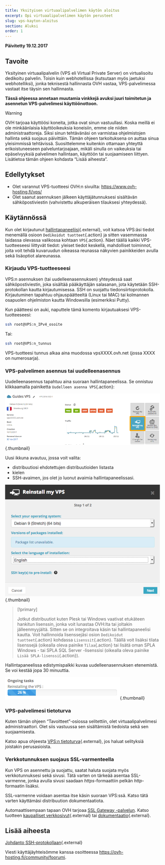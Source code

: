 ```yaml
---
title: Yksityisen virtuaalipalvelimen käytön aloitus
excerpt: Opi virtuaalipalvelimen käytön perusteet
slug: vps-kayton-aloitus
section: Aluksi
order: 1
---
```


**Päivitetty 19.12.2017**
 
## Tavoite

Yksityinen virtuaalipalvelin (VPS eli Virtual Private Server) on virtualisoitu dedikoitu palvelin. Toisin kuin webhotellissa (kutsutaan myös jaetuksi webhotelliksi), jonka teknisestä hallinnasta OVH vastaa, VPS-palvelimessa vastaat itse täysin sen hallinnasta.

**Tässä ohjeessa annetaan muutamia vinkkejä avuksi juuri toimitetun ja asennetun VPS-palvelimesi käyttöönottoon.**


> [!warning]
>
> OVH tarjoaa käyttöösi koneita, jotka ovat sinun vastuullasi. Koska meillä ei ole minkäänlaisia käyttöoikeuksia koneisiin, emme ole niiden administraattoreja. Siksi sinun tehtävänäsi on varmistaa ohjelmistojen hallinta sekä suojaus päivittäin. Tämän ohjeen tarkoituksena on auttaa sinua yleisimmissä tehtävissä. Suosittelemme kuitenkin ottamaan yhteyttä erikoistuneeseen palveluntarjoajaan, mikäli sinulla on vaikeuksia tai epäselvyyksiä palvelimen hallintaan, käyttöön tai suojaamiseen liittyen. Lisätietoa tämän ohjeen kohdasta “Lisää aiheesta”.
> 


## Edellytykset

- Olet varannut VPS-tuotteesi OVH:n sivuilta: <https://www.ovh-hosting.fi/vps/>
- Olet saanut asennuksen jälkeen käyttäjätunnuksesi sisältävän sähköpostiviestin (vahvistettu alkuperäisen tilauksesi yhteydessä).


## Käytännössä

Kun olet kirjautunut [hallintapaneeliisi](https://www.ovh.com/auth/?action=gotomanager){.external}, voit katsoa VPS:äsi tiedot menemällä osioon `Dedikoidut tuotteet`{.action} ja sitten vasemmassa laidassa olevassa valikossa kohtaan `VPS`{.action}. Näet täällä kaikki VPS-tuotteeseesi liittyvät tiedot: yleiset tiedot keskellä, mahdolliset toiminnot, joita voit tehdä kuvaruudun oikeassa reunassa näkyvien painikkeiden avulla sekä lisäoptiot alareunassa.

### Kirjaudu VPS-tuotteeseesi

VPS:n asennuksen (tai uudelleenasennuksen) yhteydessä saat sähköpostiviestin, joka sisältää pääkäyttäjän salasanan, jota käytetään SSH-protokollan kautta kirjautumisessa. SSH on suojattu tiedonsiirtoprotokolla. Kirjautuminen tapahtuu ohjauspäätteeltä (Linux tai MAC) tai kolmannen osapuolen ohjelmiston kautta Windowsilla (esimerkiksi Putty).

Kun päätteesi on auki, naputtele tämä komento kirjautuaksesi VPS-tuotteeseesi:

```sh
ssh root@VPS:n_IPv4_osoite
```

Tai:

```sh
ssh root@VPS:n_tunnus
```

VPS-tuotteesi tunnus alkaa aina muodossa vpsXXXX.ovh.net (jossa XXXX on numerosarja).


### VPS-palvelimen asennus tai uudelleenasennus

Uudelleenasennus tapahtuu aina suoraan hallintapaneelissa. Se onnistuu klikkaamalla painiketta `Uudelleen asenna VPS`{.action}:

![VPS:n uudelleenasennus](images/reinstall_manager.png){.thumbnail}

Uusi ikkuna avautuu, jossa voit valita:

- distribuutiosi ehdotettujen distribuutioiden listasta
- kielen
- SSH-avaimen, jos olet jo luonut avaimia hallintapaneelissasi.


![Uudelleenasennuksen valikko](images/reinstall_menu.png){.thumbnail}

> [!primary]
>
> Jotkut distribuutiot kuten Plesk tai Windows vaativat etukäteen hankitun lisenssin, jonka voit lunastaa OVH:lta tai joltakin jälleenmyyjältä. Sitten se on integroitava käsin tai hallintapaneelisi kautta. Voit hallinnoida lisenssejäsi osion `Dedikoidut tuotteet`{.action} kohdassa `Lisenssit`{.action}.
Täällä voit lisäksi tilata lisenssejä (oikealla oleva painike `Tilaa`{.action} tai lisätä oman SPLA Windows - tai SPLA SQL Server -lisenssisi (oikealla oleva painike `Lisää SPLA-lisenssi`{.action}).
> 

Hallintapaneelissa edistymispalkki kuvaa uudelleenasennuksen etenemistä. Se voi kestää jopa 30 minuuttia.

![Uudelleenasennuksen eteneminen](images/reinstall_task.png){.thumbnail}


### VPS-palvelimesi tietoturva

Kuten tämän ohjeen “Tavoitteet”-osiossa selitettiin, olet virtuaalipalvelimesi administraattori. Olet siis vastuussa sen sisältämistä tiedoista sekä sen suojaamisesta.

Katso apua ohjeesta [VPS:n tietoturva](https://docs.ovh.com/fi/vps/tietoturvaohjeita-vps/){.external}, jos haluat selityksiä joistakin perusasioista.


### Verkkotunnuksen suojaus SSL-varmenteella

Kun VPS on asennettu ja suojattu, saatat haluta suojata myös verkkotunnuksesi sekä sivusi. Tätä varten on tärkeää asentaa SSL-varmenne, jonka avulla sivusi saadaan *https*-formaattiin pelkän *http*-formaatin lisäksi.

SSL-varmenne voidaan asentaa itse käsin suoraan VPS:ssä. Katso tätä varten käyttämäsi distribuution dokumentaatiota.

Automaattisempaan tapaan OVH tarjoaa [SSL Gateway -palvelun](https://www.ovh-hosting.fi/ssl-gateway/). Katso tuotteen [kaupalliset verkkosivut](https://www.ovh-hosting.fi/ssl-gateway/){.external} tai [dokumentaatio](https://docs.ovh.com/fi/ssl-gateway/){.external}.

## Lisää aiheesta

[Johdanto SSH-protokollaan](https://docs.ovh.com/fi/dedicated/ssh-johdanto/){.external}

Viesti käyttäjäyhteisömme kanssa osoitteessa <https://ovh-hosting.fi/community/foorumi>.